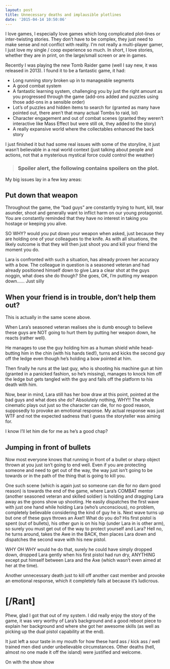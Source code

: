 ```yaml
---
layout: post
title: Unnecessary deaths and implausible plotlines
date: '2015-04-14 10:50:06'
---
```


I love games, I especially love games which long complicated plot-lines or inter-twisting stories. They don’t have to be complex, they just need to make sense and not conflict with reality.  I’m not really a multi-player gamer, I just love my single / coop experience so much.  In short, I love stories, whether they are in print, on the large/small screen or are in games.

Recently I was playing the new Tomb Raider game (well I say new, it was released in 2013).   I found it to be a fantastic game, it had:

- Long running story broken up in to manageable segments
- A good combat system
- A fantastic learning system, challenging you by just the right amount as you progressed through the game (add-ons added and puzzles using those add-ons in a sensible order)
- Lot’s of puzzles and hidden items to search for (granted as many have pointed out, there aren’t that many actual Tombs to raid, lol)
- Character engagement and out of combat scenes (granted they weren’t interactive like Mass Effect but were still ok, they added to the story)
- A really expansive world where the collectables enhanced the back story

I just finished it but had some real issues with some of the storyline, it just wasn’t believable in a real world context (just talking about people and actions, not that a mysterious mystical force could control the weather)

> ### Spoiler alert, the following contains spoilers on the plot.

My big issues lay in a few key areas:

## Put down that weapon

Throughout the game, the “bad guys” are constantly trying to hunt, kill, tear asunder, shoot and generally want to inflict harm on our young protagonist.  You are constantly reminded that they have no interest in taking you hostage or keeping you alive.

SO WHY? would you put down your weapon when asked, just because they are holding one of your colleagues to the knife.  As with all situations, the likely outcome is that they will then just shoot you and kill your friend the moment you do.

Lara is confronted with such a situation, has already proven her accuracy with a bow. The colleague in question is a seasoned veteran and had already positioned himself down to give Lara a clear shot at the guys noggin, what does she do though? She goes, OK, I’m putting my weapon down……  Just silly

## When your friend is in trouble, don’t help them out?

This is actually in the same scene above.

When Lara’s seasoned veteran realises she is dumb enough to believe these guys are NOT going to hurt them by putting her weapon down, he reacts (rather well).

He manages to use the guy holding him as a human shield while head-butting him in the chin (with his hands tied!), turns and kicks the second guy off the ledge even though he’s holding a bow pointed at him.

Then finally he runs at the last guy, who is shooting his machine gun at him (granted in a panicked fashion, so he’s missing), manages to knock him off the ledge but gets tangled with the guy and falls off the platform to his death with him.

Now, bear in mind, Lara still has her bow draw at this point, pointed at the bad guys and what does she do? Absolutely nothing, WHY!!  The whole cinematic plays out just so the character can die, for no good reason, supposedly to provoke an emotional response.  My actual response was just WTF and not the expected sadness that I guess the storyteller was aiming for.

I know I’ll let him die for me as he’s a good chap?

## Jumping in front of bullets

Now most everyone knows that running in front of a bullet or sharp object thrown at you just isn’t going to end well.  Even if you are protecting someone and need to get out of the way, the way just isn’t going to be towards or in the path of the thing that is going to kill you.

One such scene (which is again just so someone can die for no darn good reason) is towards the end of the game, where Lara’s COMBAT mentor (another seasoned veteran and skilled soldier) is holding and dragging Lara away as the goons show up shooting. He easily dispatches the first wave with just one hand while holding Lara (who’s unconscious), no problem, completely believable considering the kind of guy he is.  Next wave turns up but one of these guys throws an Axe!! What do you do? His first pistol is spent (out of bullets), his other gun is on his hip (under Lara in is other arm), so surely you must get out of the way to protect yourself and Lara?  Hell no, he turns around, takes the Awe in the BACK, then places Lara down and dispatches the second wave with his new pistol.

WHY OH WHY would he do that, surely he could have simply dropped down, dropped Lara gently when his first pistol had run dry, ANYTHING except put himself between Lara and the Axe (which wasn’t even aimed at her at the time).

Another unnecessary death just to kill off another cast member and provoke an emotional response, which it completely fails at because it’s ludicrous.

# [/Rant]

Phew, glad I got that out of my system.  I did really enjoy the story of the game, it was very worthy of Lara’s background and a good reboot piece to explain her background and where she got her awesome skills (as well as picking up the dual pistol capability at the end).

It just left a sour taste in my mouth for how these hard ass / kick ass / well trained men died under unbelievable circumstances.   Other deaths (hell, almost no one made it off the island) were justified and welcome.

On with the show show

